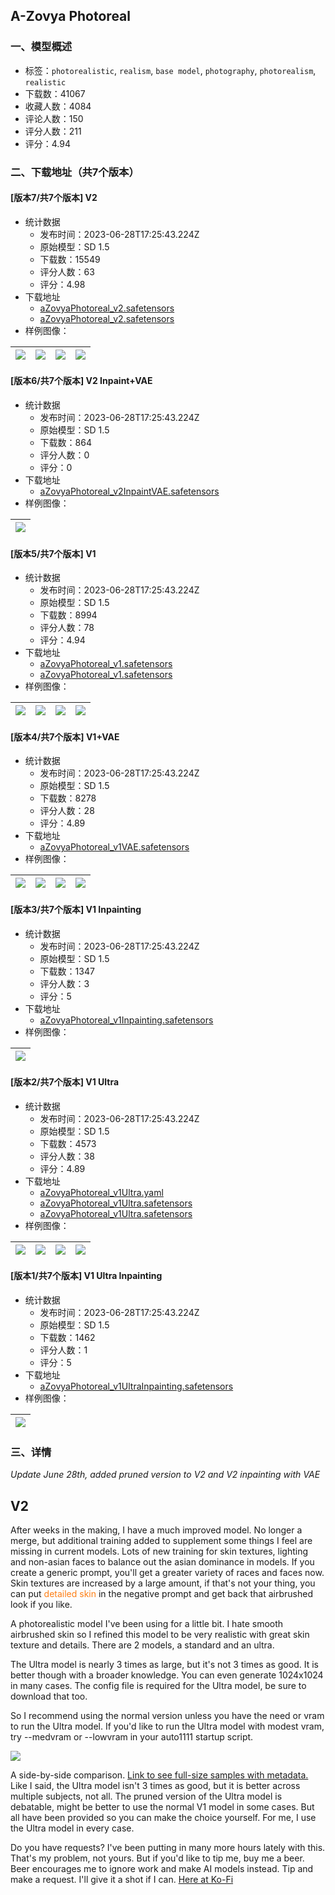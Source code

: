 ## A-Zovya Photoreal
### 一、模型概述

- 标签：`photorealistic`, `realism`, `base model`, `photography`, `photorealism`, `realistic`
- 下载数：41067
- 收藏人数：4084
- 评论人数：150
- 评分人数：211
- 评分：4.94

### 二、下载地址（共7个版本）

#### [版本7/共7个版本] V2

- 统计数据
  - 发布时间：2023-06-28T17:25:43.224Z
  - 原始模型：SD 1.5
  - 下载数：15549
  - 评分人数：63
  - 评分：4.98
- 下载地址
  - [aZovyaPhotoreal_v2.safetensors](https://civitai.com/api/download/models/99805?type=Model&format=SafeTensor&size=full&fp=fp32)
  - [aZovyaPhotoreal_v2.safetensors](https://civitai.com/api/download/models/99805)
- 样例图像：

| <img src="https://image.civitai.com/xG1nkqKTMzGDvpLrqFT7WA/4a508d09-3ef0-4833-a607-8c1cfb810a57/width=450/1212236.jpeg" /> | <img src="https://image.civitai.com/xG1nkqKTMzGDvpLrqFT7WA/462a5de0-ed5b-43d2-a99a-0584d63202eb/width=450/1212275.jpeg" /> | <img src="https://image.civitai.com/xG1nkqKTMzGDvpLrqFT7WA/fe488e80-4658-4ce6-8fc6-3f4a6929bf61/width=450/1212273.jpeg" /> | <img src="https://image.civitai.com/xG1nkqKTMzGDvpLrqFT7WA/c27840d5-6edd-4fe1-b92f-043c27d7b44b/width=450/1212266.jpeg" /> |
| ---- | ---- | ---- | ---- |

#### [版本6/共7个版本] V2 Inpaint+VAE

- 统计数据
  - 发布时间：2023-06-28T17:25:43.224Z
  - 原始模型：SD 1.5
  - 下载数：864
  - 评分人数：0
  - 评分：0
- 下载地址
  - [aZovyaPhotoreal_v2InpaintVAE.safetensors](https://civitai.com/api/download/models/106016)
- 样例图像：

| <img src="https://image.civitai.com/xG1nkqKTMzGDvpLrqFT7WA/e8f67629-872f-46a9-a820-363ec7f888d6/width=450/1324199.jpeg" /> |
| ---- |

#### [版本5/共7个版本] V1

- 统计数据
  - 发布时间：2023-06-28T17:25:43.224Z
  - 原始模型：SD 1.5
  - 下载数：8994
  - 评分人数：78
  - 评分：4.94
- 下载地址
  - [aZovyaPhotoreal_v1.safetensors](https://civitai.com/api/download/models/61727?type=Model&format=SafeTensor&size=full&fp=fp16)
  - [aZovyaPhotoreal_v1.safetensors](https://civitai.com/api/download/models/61727)
- 样例图像：

| <img src="https://image.civitai.com/xG1nkqKTMzGDvpLrqFT7WA/336e2099-f9d1-48ad-81c9-f9888cc4ca92/width=450/677847.jpeg" /> | <img src="https://image.civitai.com/xG1nkqKTMzGDvpLrqFT7WA/5f4d8a99-0fdd-4b31-a641-4c6e02214d76/width=450/677851.jpeg" /> | <img src="https://image.civitai.com/xG1nkqKTMzGDvpLrqFT7WA/6576bc04-a554-44d4-a512-154c00dbcbc7/width=450/677848.jpeg" /> | <img src="https://image.civitai.com/xG1nkqKTMzGDvpLrqFT7WA/281d331a-4af6-4b90-8603-844bde254f20/width=450/677845.jpeg" /> |
| ---- | ---- | ---- | ---- |

#### [版本4/共7个版本] V1+VAE

- 统计数据
  - 发布时间：2023-06-28T17:25:43.224Z
  - 原始模型：SD 1.5
  - 下载数：8278
  - 评分人数：28
  - 评分：4.89
- 下载地址
  - [aZovyaPhotoreal_v1VAE.safetensors](https://civitai.com/api/download/models/82106)
- 样例图像：

| <img src="https://image.civitai.com/xG1nkqKTMzGDvpLrqFT7WA/7e190276-33ef-45f7-bf4a-c406282d30f2/width=450/923113.jpeg" /> | <img src="https://image.civitai.com/xG1nkqKTMzGDvpLrqFT7WA/c845a204-994c-4597-8650-68d603e0e712/width=450/923115.jpeg" /> | <img src="https://image.civitai.com/xG1nkqKTMzGDvpLrqFT7WA/4a2945c4-ee47-48bb-b22e-63144d03e0c0/width=450/923124.jpeg" /> | <img src="https://image.civitai.com/xG1nkqKTMzGDvpLrqFT7WA/a86cc6ce-7c81-4317-b299-9269c04f7a15/width=450/923117.jpeg" /> |
| ---- | ---- | ---- | ---- |

#### [版本3/共7个版本] V1 Inpainting

- 统计数据
  - 发布时间：2023-06-28T17:25:43.224Z
  - 原始模型：SD 1.5
  - 下载数：1347
  - 评分人数：3
  - 评分：5
- 下载地址
  - [aZovyaPhotoreal_v1Inpainting.safetensors](https://civitai.com/api/download/models/66615)
- 样例图像：

| <img src="https://image.civitai.com/xG1nkqKTMzGDvpLrqFT7WA/5c3dbcf5-b2d7-4665-ba5d-cfc0bf7d1b3c/width=450/739782.jpeg" /> |
| ---- |

#### [版本2/共7个版本] V1 Ultra

- 统计数据
  - 发布时间：2023-06-28T17:25:43.224Z
  - 原始模型：SD 1.5
  - 下载数：4573
  - 评分人数：38
  - 评分：4.89
- 下载地址
  - [aZovyaPhotoreal_v1Ultra.yaml](https://civitai.com/api/download/models/61735?type=Config&format=Other)
  - [aZovyaPhotoreal_v1Ultra.safetensors](https://civitai.com/api/download/models/61735?type=Model&format=SafeTensor&size=full&fp=fp16)
  - [aZovyaPhotoreal_v1Ultra.safetensors](https://civitai.com/api/download/models/61735)
- 样例图像：

| <img src="https://image.civitai.com/xG1nkqKTMzGDvpLrqFT7WA/4611a086-d039-4261-93df-0c2ef7a391f9/width=450/677881.jpeg" /> | <img src="https://image.civitai.com/xG1nkqKTMzGDvpLrqFT7WA/adeb97be-4248-43c2-81f2-0531a78e9e02/width=450/677882.jpeg" /> | <img src="https://image.civitai.com/xG1nkqKTMzGDvpLrqFT7WA/b2254d93-c2f8-471a-8ec8-aa6bd3409ad9/width=450/677883.jpeg" /> | <img src="https://image.civitai.com/xG1nkqKTMzGDvpLrqFT7WA/55dcf6c5-9ef1-4be0-ac10-e3c791550e72/width=450/677885.jpeg" /> |
| ---- | ---- | ---- | ---- |

#### [版本1/共7个版本] V1 Ultra Inpainting

- 统计数据
  - 发布时间：2023-06-28T17:25:43.224Z
  - 原始模型：SD 1.5
  - 下载数：1462
  - 评分人数：1
  - 评分：5
- 下载地址
  - [aZovyaPhotoreal_v1UltraInpainting.safetensors](https://civitai.com/api/download/models/72825)
- 样例图像：

| <img src="https://image.civitai.com/xG1nkqKTMzGDvpLrqFT7WA/811929a1-18a9-40f0-b79b-ccd7d7359a20/width=450/812823.jpeg" /> |
| ---- |


### 三、详情
<p><em>Update June 28th, added pruned version to V2 and V2 inpainting with VAE</em></p><h2 id="heading-2">V2</h2><p>After weeks in the making, I have a much improved model. No longer a merge, but additional training added to supplement some things I feel are missing in current models. Lots of new training for skin textures, lighting and non-asian faces to balance out the asian dominance in models. If you create a generic prompt, you'll get a greater variety of races and faces now. Skin textures are increased by a large amount, if that's not your thing, you can put <span style="color:rgb(253, 126, 20)">detailed skin</span> in the negative prompt and get back that airbrushed look if you like.</p><p></p><p>A photorealistic model I've been using for a little bit. I hate smooth airbrushed skin so I refined this model to be very realistic with great skin texture and details. There are 2 models, a standard and an ultra.</p><p>The Ultra model is nearly 3 times as large, but it's not 3 times as good. It is better though with a broader knowledge. You can even generate 1024x1024 in many cases. The config file is required for the Ultra model, be sure to download that too.</p><p>So I recommend using the normal version unless you have the need or vram to run the Ultra model. If you'd like to run the Ultra model with modest vram, try --medvram or --lowvram in your auto1111 startup script.</p><p><img src="https://image.civitai.com/xG1nkqKTMzGDvpLrqFT7WA/c3c9449a-72ac-45a4-b5f4-2630d840bd06/width=525/c3c9449a-72ac-45a4-b5f4-2630d840bd06.jpeg" /></p><p>A side-by-side comparison. <a target="_blank" rel="ugc" href="https://civitai.com/images/685523?period=AllTime&amp;periodMode=published&amp;sort=Newest&amp;view=categories&amp;modelVersionId=61735&amp;modelId=57319&amp;postId=188392">Link to see full-size samples with metadata.</a> Like I said, the Ultra model isn't 3 times as good, but it is better across multiple subjects, not all. The pruned version of the Ultra model is debatable, might be better to use the normal V1 model in some cases. But all have been provided so you can make the choice yourself. For me, I use the Ultra model in every case.<br /></p><p>Do you have requests? I've been putting in many more hours lately with this. That's my problem, not yours. But if you'd like to tip me, buy me a beer. Beer encourages me to ignore work and make AI models instead. Tip and make a request. I'll give it a shot if I can. <a target="_blank" rel="ugc" href="https://ko-fi.com/zovya">Here at Ko-Fi</a></p>